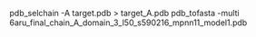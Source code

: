 pdb_selchain -A target.pdb > target_A.pdb
pdb_tofasta -multi 6aru_final_chain_A_domain_3_l50_s590216_mpnn11_model1.pdb
